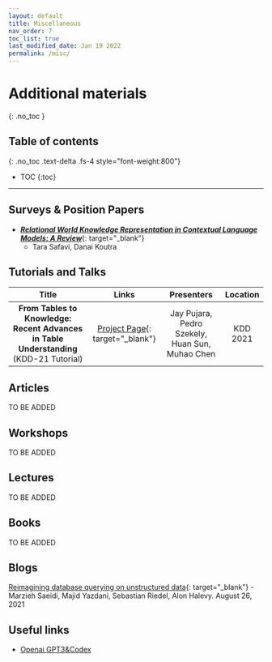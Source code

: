 ```yaml
---
layout: default
title: Miscellaneous
nav_order: 7
toc_list: true
last_modified_date: Jan 19 2022
permalink: /misc/
---
```

# Additional materials
{: .no_toc }

## Table of contents
{: .no_toc .text-delta .fs-4 style="font-weight:800"}

- TOC
{:toc}

---

## Surveys & Position Papers

- [***Relational World Knowledge Representation in Contextual Language Models: A Review***](https://arxiv.org/abs/2104.05837){: target="_blank"}
    - Tara Safavi, Danai Koutra


## Tutorials and Talks 

| Title | Links | Presenters |  Location  | 
| :------------:| :-----: | :------: | :----------: |
| **From Tables to Knowledge: Recent Advances in Table Understanding** <br> (KDD-21 Tutorial) | [Project Page](https://usc-isi-i2.github.io/KDD21Tutorial/){: target="_blank"} | Jay Pujara, Pedro Szekely, Huan Sun, Muhao Chen |  KDD 2021 |



## Articles
TO BE ADDED

## Workshops
TO BE ADDED

## Lectures 
TO BE ADDED

## Books 
TO BE ADDED

## Blogs
[Reimagining database querying on unstructured data](https://ai.facebook.com/blog/using-ai-for-database-queries-on-any-unstructured-data-set/){: target="_blank"}
    - Marzieh Saeidi, Majid Yazdani, Sebastian Riedel, Alon Halevy. August 26, 2021



## Useful links
- [Openai GPT3&Codex](https://openai.com/api/)

